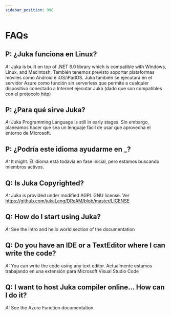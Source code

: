 ```yaml
---
sidebar_position: 998
---
```


# FAQs

## P: ¿Juka funciona en Linux?
*A:* Juka is built on top of .NET 6.0 library which is compatible with Windows, Linux, and Macintosh. También tenemos previsto soportar plataformas móviles como Android e iOS/iPadOS. Juka también se ejecutará en el servidor Azure como función sin serverless que permite a cualquier dispositivo conectado a Internet ejecutar Juka (dado que son compatibles con el protocolo http)

## P: ¿Para qué sirve Juka?
*A:* Juka Programming Language is still in early stages. Sin embargo, planeamos hacer que sea un lenguaje fácil de usar que aprovecha el entorno de Microsoft.

## P: ¿Podría este idioma ayudarme en _?
*A:* It might. El idioma está todavía en fase inicial, pero estamos buscando miembros activos.


## Q: Is Juka Copyrighted?
*A:* Juka is provided under modified AGPL GNU license. Ver https://github.com/jukaLang/DReAM/blob/master/LICENSE

## Q: How do I start using Juka?
*A:* See the intro and hello world section of the documentation

## Q: Do you have an IDE or a TextEditor where I can write the code?
*A:* You can write the code using any text editor. Actualmente estamos trabajando en una extensión para Microsoft Visual Studio Code

## Q: I want to host Juka compiler online... How can I do it?
*A:* See the Azure Function documentation.